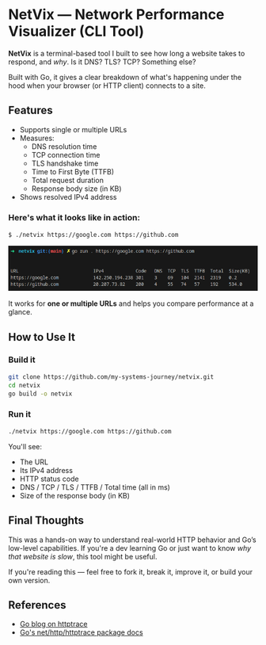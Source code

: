 # NetVix — Network Performance Visualizer (CLI Tool)

**NetVix** is a terminal-based tool I built to see how long a website takes to respond, and *why*. Is it DNS? TLS? TCP? Something else?

Built with Go, it gives a clear breakdown of what's happening under the hood when your browser (or HTTP client) connects to a site. 

## Features
* Supports single or multiple URLs
* Measures:
    - DNS resolution time
    - TCP connection time
    - TLS handshake time
    - Time to First Byte (TTFB)
    - Total request duration
    - Response body size (in KB)
* Shows resolved IPv4 address

### Here's what it looks like in action:

```bash
$ ./netvix https://google.com https://github.com
```
![Output of the Above Code](./screenshot.png)

It works for **one or multiple URLs** and helps you compare performance at a glance.

## How to Use It
### Build it

```bash
git clone https://github.com/my-systems-journey/netvix.git
cd netvix
go build -o netvix
```

### Run it

```bash
./netvix https://google.com https://github.com
```

You'll see:

* The URL
* Its IPv4 address
* HTTP status code
* DNS / TCP / TLS / TTFB / Total time (all in ms)
* Size of the response body (in KB)

## Final Thoughts

This was a hands-on way to understand real-world HTTP behavior and Go’s low-level capabilities. If you're a dev learning Go or just want to know *why that website is slow*, this tool might be useful.

If you're reading this — feel free to fork it, break it, improve it, or build your own version.

## References
* [Go blog on httptrace](https://blog.golang.org/http-tracing)
* [Go's net/http/httptrace package docs](https://pkg.go.dev/net/http/httptrace)
